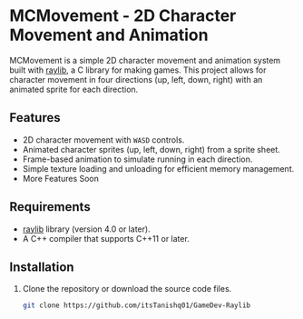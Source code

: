 # MCMovement - 2D Character Movement and Animation

MCMovement is a simple 2D character movement and animation system built with [raylib](https://www.raylib.com/), a C library for making games. This project allows for character movement in four directions (up, left, down, right) with an animated sprite for each direction.

## Features
- 2D character movement with `WASD` controls.
- Animated character sprites (up, left, down, right) from a sprite sheet.
- Frame-based animation to simulate running in each direction.
- Simple texture loading and unloading for efficient memory management.
- More Features Soon

## Requirements
- [raylib](https://www.raylib.com/) library (version 4.0 or later).
- A C++ compiler that supports C++11 or later.

## Installation

1. Clone the repository or download the source code files.

   ```bash
   git clone https://github.com/itsTanishq01/GameDev-Raylib
